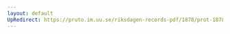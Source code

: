 ```yaml
---
layout: default
UpRedirect: https://pruto.im.uu.se/riksdagen-records-pdf/1878/prot-1878--fk--038/prot-1878--fk--038_004.pdf
---
```

